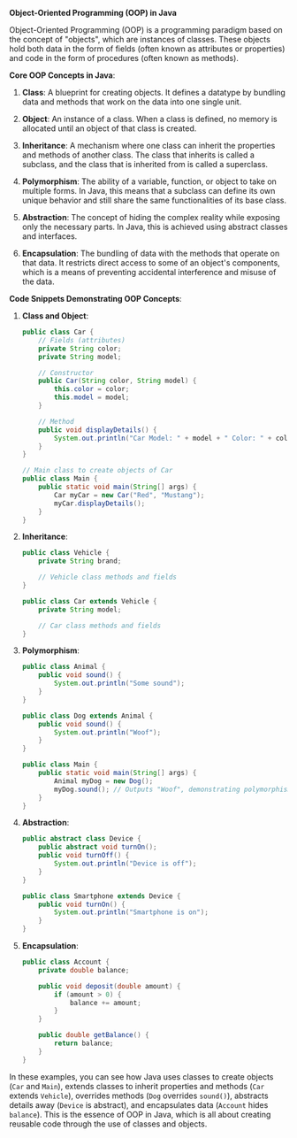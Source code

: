 **Object-Oriented Programming (OOP) in Java**

Object-Oriented Programming (OOP) is a programming paradigm based on the concept of "objects", which are instances of classes. These objects hold both data in the form of fields (often known as attributes or properties) and code in the form of procedures (often known as methods).

**Core OOP Concepts in Java**:

1. **Class**: A blueprint for creating objects. It defines a datatype by bundling data and methods that work on the data into one single unit.
   
2. **Object**: An instance of a class. When a class is defined, no memory is allocated until an object of that class is created.

3. **Inheritance**: A mechanism where one class can inherit the properties and methods of another class. The class that inherits is called a subclass, and the class that is inherited from is called a superclass.

4. **Polymorphism**: The ability of a variable, function, or object to take on multiple forms. In Java, this means that a subclass can define its own unique behavior and still share the same functionalities of its base class.

5. **Abstraction**: The concept of hiding the complex reality while exposing only the necessary parts. In Java, this is achieved using abstract classes and interfaces.

6. **Encapsulation**: The bundling of data with the methods that operate on that data. It restricts direct access to some of an object's components, which is a means of preventing accidental interference and misuse of the data.

**Code Snippets Demonstrating OOP Concepts**:

1. **Class and Object**:
   ```java
   public class Car {
       // Fields (attributes)
       private String color;
       private String model;
   
       // Constructor
       public Car(String color, String model) {
           this.color = color;
           this.model = model;
       }
   
       // Method
       public void displayDetails() {
           System.out.println("Car Model: " + model + " Color: " + color);
       }
   }
   
   // Main class to create objects of Car
   public class Main {
       public static void main(String[] args) {
           Car myCar = new Car("Red", "Mustang");
           myCar.displayDetails();
       }
   }
   ```

2. **Inheritance**:
   ```java
   public class Vehicle {
       private String brand;
   
       // Vehicle class methods and fields
   }
   
   public class Car extends Vehicle {
       private String model;
   
       // Car class methods and fields
   }
   ```

3. **Polymorphism**:
   ```java
   public class Animal {
       public void sound() {
           System.out.println("Some sound");
       }
   }
   
   public class Dog extends Animal {
       public void sound() {
           System.out.println("Woof");
       }
   }
   
   public class Main {
       public static void main(String[] args) {
           Animal myDog = new Dog();
           myDog.sound(); // Outputs "Woof", demonstrating polymorphism
       }
   }
   ```

4. **Abstraction**:
   ```java
   public abstract class Device {
       public abstract void turnOn();
       public void turnOff() {
           System.out.println("Device is off");
       }
   }
   
   public class Smartphone extends Device {
       public void turnOn() {
           System.out.println("Smartphone is on");
       }
   }
   ```

5. **Encapsulation**:
   ```java
   public class Account {
       private double balance;
   
       public void deposit(double amount) {
           if (amount > 0) {
               balance += amount;
           }
       }
   
       public double getBalance() {
           return balance;
       }
   }
   ```

In these examples, you can see how Java uses classes to create objects (`Car` and `Main`), extends classes to inherit properties and methods (`Car` extends `Vehicle`), overrides methods (`Dog` overrides `sound()`), abstracts details away (`Device` is abstract), and encapsulates data (`Account` hides `balance`). This is the essence of OOP in Java, which is all about creating reusable code through the use of classes and objects.
